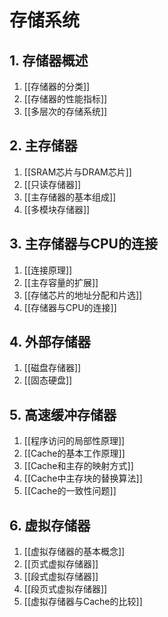 # 存储系统

## 1. 存储器概述

1. [[存储器的分类]]
2. [[存储器的性能指标]]
3. [[多层次的存储系统]]

## 2. 主存储器

1. [[SRAM芯片与DRAM芯片]]
2. [[只读存储器]]
3. [[主存储器的基本组成]]
4. [[多模块存储器]]

## 3. 主存储器与CPU的连接

1. [[连接原理]]
2. [[主存容量的扩展]]
3. [[存储芯片的地址分配和片选]]
4. [[存储器与CPU的连接]]

## 4. 外部存储器

1. [[磁盘存储器]]
2. [[固态硬盘]]

## 5. 高速缓冲存储器

1. [[程序访问的局部性原理]]
2. [[Cache的基本工作原理]]
3. [[Cache和主存的映射方式]]
4. [[Cache中主存块的替换算法]]
5. [[Cache的一致性问题]]

## 6. 虚拟存储器

1. [[虚拟存储器的基本概念]]
2. [[页式虚拟存储器]]
3. [[段式虚拟存储器]]
4. [[段页式虚拟存储器]]
5. [[虚拟存储器与Cache的比较]]
